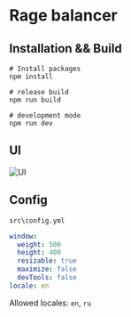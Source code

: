 # Rage balancer

## Installation && Build

```
# Install packages
npm install
```

```
# release build
npm run build 
```

```
# development mode
npm run dev
```

## UI

![UI](https://github.com/effus/rage-balancer/raw/master/wiki/2019-11-08_113937.png)

## Config

`src\config.yml`

```yml
window:
  weight: 500
  height: 400
  resizable: true
  maximize: false
  devTools: false
locale: en
```

Allowed locales: `en`, `ru`

